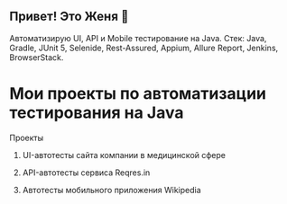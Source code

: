 ## Привет! Это Женя 👋

Автоматизирую UI, API и Mobile тестирование на Java.
Стек: Java, Gradle, JUnit 5, Selenide, Rest-Assured, Appium, Allure Report, Jenkins, BrowserStack.

# Мои проекты по автоматизации тестирования на Java

Проекты
1) UI-автотесты сайта компании в медицинской сфере 

2) API-автотесты сервиса Reqres.in

3) Автотесты мобильного приложения Wikipedia
